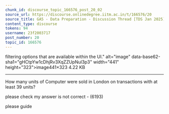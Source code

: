 ```yaml
---
chunk_id: discourse_topic_166576_post_20_02
source_url: https://discourse.onlinedegree.iitm.ac.in/t/166576/20
source_title: GA5 - Data Preparation - Discussion Thread [TDS Jan 2025]
content_type: discourse
tokens: 94
username: 23f2003717
post_number: 20
topic_id: 166576
---
```


 filtering options that are available within the UI." alt="image" data-base62-sha1="gHCtpYw1cDhjRv3XqZZUpNul3p3" width="441" height="323">image441×323 4.22 KB

---

How many units of Computer were sold in London on transactions with at least 39 units?

please check my answer is not correct - (6193)

please guide
